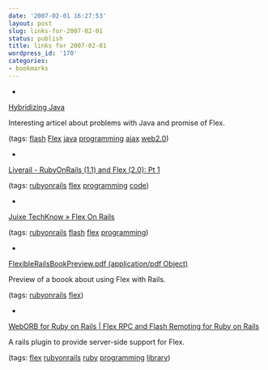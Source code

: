 ```yaml
---
date: '2007-02-01 16:27:53'
layout: post
slug: links-for-2007-02-01
status: publish
title: links for 2007-02-01
wordpress_id: '170'
categories:
- bookmarks
---
```



	
  *
		

[Hybridizing Java](http://www.artima.com/weblogs/viewpost.jsp?thread=193593)


		

Interesting articel about problems with Java and promise of Flex.


		

(tags: [flash](http://del.icio.us/eob/flash) [Flex](http://del.icio.us/eob/Flex) [java](http://del.icio.us/eob/java) [programming](http://del.icio.us/eob/programming) [ajax](http://del.icio.us/eob/ajax) [web2.0](http://del.icio.us/eob/web2.0))


	

	
  *
		

[Liverail - RubyOnRails (1.1) and Flex (2.0): Pt 1](http://www.liverail.net/articles/2006/04/16/rubyonrails-1-1-and-flex-2-0-pt-1)


		

(tags: [rubyonrails](http://del.icio.us/eob/rubyonrails) [flex](http://del.icio.us/eob/flex) [programming](http://del.icio.us/eob/programming) [code](http://del.icio.us/eob/code))


	

	
  *
		

[Juixe TechKnow » Flex On Rails](http://www.juixe.com/techknow/index.php/2006/08/07/flex-on-rails/)


		

(tags: [rubyonrails](http://del.icio.us/eob/rubyonrails) [flash](http://del.icio.us/eob/flash) [flex](http://del.icio.us/eob/flex) [programming](http://del.icio.us/eob/programming))


	

	
  *
		

[FlexibleRailsBookPreview.pdf (application/pdf Object)](http://www.flexiblerails.com/files/FlexibleRailsBookPreview.pdf)


		

Preview of a boook about using Flex with Rails.


		

(tags: [rubyonrails](http://del.icio.us/eob/rubyonrails) [flex](http://del.icio.us/eob/flex))


	

	
  *
		

[WebORB for Ruby on Rails | Flex RPC and Flash Remoting for Ruby on Rails](http://www.themidnightcoders.com/weborb/rubyonrails/index.htm)


		

A rails plugin to provide server-side support for Flex.


		

(tags: [flex](http://del.icio.us/eob/flex) [rubyonrails](http://del.icio.us/eob/rubyonrails) [ruby](http://del.icio.us/eob/ruby) [programming](http://del.icio.us/eob/programming) [library](http://del.icio.us/eob/library))


	




